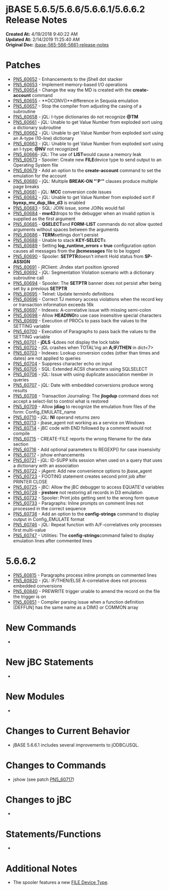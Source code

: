 # jBASE 5.6.5/5.6.6/5.6.6.1/5.6.6.2 Release Notes

**Created At:** 4/19/2018 9:40:22 AM  
**Updated At:** 2/14/2019 11:25:40 AM  
**Original Doc:** [jbase-565-566-5661-release-notes](https://docs.jbase.com/release-notes/jbase-565-566-5661-release-notes)  


# Patches

- [PN5\_60652](pn5_60652) - Enhancements to the jShell dot stacker
- [PN5\_60653](PN5_60653) - Implement memory-based I/O operations
- [PN5\_60654](pn5_60654) - Change the way the MD is created with the **create-account** command
- [PN5\_60655](292194-pn5_60655) - **OCONV()**difference in Sequoia emulation
- [PN5\_60657](PN5_60657) - Stop the compiler from adjusting the casing of a subroutine
- [PN5\_60658](292197-pn5_60658) - jQL: I-type dictionaries do not recognize **@TM**
- [PN5\_60661](PN5_60661) - jQL: Unable to get Value Number from exploded sort using a dictionary subroutine
- [PN5\_60662](PN5_60662) - jQL: Unable to get Value Number from exploded sort using an A-type (10-line) dictionary
- [PN5\_60663](PN5_60663) - jQL: Unable to get Value Number from exploded sort using an I-type; **@NV** not recognized
- [PN5\_60666](PN5_60666)- jQL: The use of **LIST**would cause a memory leak
- [PN5\_60673](PN5_60673) - Spooler: Create new **FILE**device type to send output to an Operating System file
- [PN5\_60679](PN5_60679) - Add an option to the **create-account** command to set the emulation for the account
- [PN5\_60680](PN5_60680) - jQL: Multiple **BREAK-ON "'P'"** clauses produce multiple page breaks
- [PN5\_60681](PN5_60681) - jQL: **MCC** conversion code issues
- [PN5\_60682](PN5_60682) - jQL: Unable to get Value Number from exploded sort if **byexp\_mv\_dup\_like\_d3** is enabled
- [PN5\_60683](PN5_60683) - SQL: JOIN issue, some JOINs would fail
- [PN5\_60684](PN5_60684) - **mw42**drops to the debugger when an invalid option is supplied as the first argument
- [PN5\_60685](PN5_60685) - **QSELECT**and **FORM-LIST** commands do not allow quoted arguments without spaces between the arguments
- [PN5\_60686](PN5_60686) - **TERM**settings don't persist
- [PN5\_60688](PN5_60688) - Unable to stack **KEY-SELECT**s
- [PN5\_60689](PN5_60689) - Setting **log\_runtime\_errors = true** configuration option causes all messages from the **jbcmessages** file to be logged
- [PN5\_60690](PN5_60690) - Spooler: **SETPTR**doesn't inherit Hold status from **SP-ASSIGN**
- [PN5\_60691](PN5_60691) - jRClient: JIndex start position ignored
- [PN5\_60692](PN5_60692) - jQL: Segmentation Violation scenario with a dictionary subroutine call
- [PN5\_60694](PN5_60694) - Spooler: The **SETPTR** banner does not persist after being set by a previous **SETPTR**
- [PN5\_60695](PN5_60695) - Telnet: Update terminfo definitions
- [PN5\_60696](PN5_60696) - Correct TJ memory access violations when the record key or transaction information exceeds 16k
- [PN5\_60697](PN5_60697) - Indexes: A-correlative issue with missing semi-colon
- [PN5\_60698](PN5_60698) - Allow **HEADING**to use case insensitive special characters
- [PN5\_60699](pn5_60699) - Execution of PROCs to pass back the values to the SETTING variable
- [PN5\_60700](pn5_60700) - Execution of Paragraphs to pass back the values to the SETTING variable
- [PN5\_60701](pn5_60701) - **jDLS -L**does not display the lock table
- [PN5\_60702](pn5_60702) - jQL crashes when TOTAL'ing an **A;IF/THEN** in dict&lt;7&gt;
- [PN5\_60703](pn5_60703) - Indexes: Lookup conversion codes (other than times and dates) are not applied to queries
- [PN5\_60704](pn5_60704) - Suppress character echo on input
- [PN5\_60705](pn5_60705) - SQL: Extended ACSII characters using SQLSELECT
- [PN5\_60706](pn5_60706) - jQL: Issue with using duplicate association member in queries
- [PN5\_60707](pn5_60707) - jQL: Date with embedded conversions produce wrong results
- [PN5\_60708](pn5_60708) - Transaction Journaling: The **jlogdup** command does not accept a select-list to control what is restored
- [PN5\_60709](pn5_60709) - Allow **jdiag** to recognize the emulation from files of the form: Config\_EMULATE\_name
- [PN5\_60710](pn5_60710) - jQL: **NI** operand returns zero
- [PN5\_60713](PN5_60713) - jbase\_agent not working as a service on Windows
- [PN5\_60714](PN5_60714) - jBC code with END followed by a comment would not compile
- [PN5\_60715](pn5_60715) - CREATE-FILE reports the wrong filename for the data section
- [PN5\_60716](pn5_60716) - Add optional parameters to REGEXP() for case insensivity
- [PN5\_60717](pn5_60717) - jshow enhancements
- [PN5\_60721](pn5_60721) - jQL: ID-SUPP kills session when used on a query that uses a dictionary with an association
- [PN5\_60722](pn5_60722) - jAgent: Add new convenience options to jbase\_agent
- [PN5\_60723](pn5_60723) - FOOTING statement creates second print job after PRINTER CLOSE
- [PN5\_60725](pn5_60725) - jBC: Allow the jBC debugger to access EQUATE'd variables
- [PN5\_60728](pn5_60728) - **jrestore** not restoring all records in D3 emulation
- [PN5\_60732](pn5_60732) - Spooler: Print jobs getting sent to the wrong form queue
- [PN5\_60733](pn5_60733) - Paragraphs: Inline prompts on comment lines not processed in the correct sequence
- [PN5\_60738](pn5_60738) - Add an option to the **config-strings** command to display output in Config\_EMULATE format
- [PN5\_60746](pn5_60746) - jQL: Repeat function with A/F-correlatives only processes first multi-value
- [PN5\_60747](pn5_60747) - Utilities: The **config-strings**command failed to display emulation lines after commented lines




# 5.6.6.2

- [PN5\_60815](pn5_60815) - Paragraphs process inline prompts on commented lines
- [PN5\_60820](pn5_60820) - jQL: IF/THEN/ELSE A-correlative does not process embedded conversions
- [PN5\_60840](pn5_60840) - PREWRITE trigger unable to amend the record on the file the trigger is on
- [PN5\_60851](pn5_60851) - Compiler parsing issue when a function definition [DEFFUN] has the same name as a DIM() or COMMON array


# New Commands

- 


# New jBC Statements

- 


# New Modules

- 


# Changes to Current Behavior 

- jBASE 5.6.6.1 includes several improvements to jODBC/JSQL.


# Changes to Commands

- jshow (see patch [PN5\_60717](pn5_60717))


# Changes to jBC 

- 


# Statements/Functions

- 


# Additional Notes

- The spooler features a new [FILE Device Type](PN5_60673).

